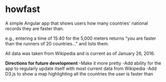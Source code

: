 # howfast

A simple Angular app that shows users how many countries' national records they are faster than.

e.g., entering a time of 15:40 for the 5,000 meters returns "you are faster than the runners of 20 countries..." and lists them.

All data was taken from Wikipedia and is current as of January 26, 2016.

<b>Directions for future development</b>
-Make it more pretty
-Add ability for the app to regularly update itself with most current data from Wikipedia
-Add D3.js to show a map highlighting all the countries the user is faster than
